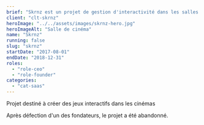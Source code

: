```yaml
---
brief: "Skrnz est un projet de gestion d'interactivité dans les salles de cinéma"
client: "clt-skrnz"
heroImage: "../../assets/images/skrnz-hero.jpg"
heroImageAlt: "Salle de cinéma"
name: "Skrnz"
running: false
slug: "skrnz"
startDate: "2017-08-01"
endDate: "2018-12-31"
roles:
  - "role-ceo"
  - "role-founder"
categories:
  - "cat-saas"
---
```


Projet destiné à créer des jeux interactifs dans les cinémas

Après défection d'un des fondateurs, le projet a été abandonné.
